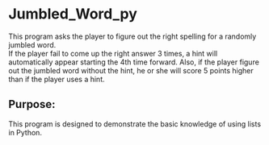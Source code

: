 # Jumbled_Word_py
This program asks the player to figure out the right spelling for a randomly jumbled word. <br>
If the player fail to come up the right answer 3 times, a hint will automatically appear starting the 4th time forward. Also, if the player figure out the jumbled word without the hint, he or she will score 5 points higher than if the player uses a hint.

## Purpose:
This program is designed to demonstrate the basic knowledge of using lists in Python.
